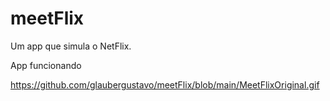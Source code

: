 # meetFlix
Um app que simula o NetFlix.

App funcionando

https://github.com/glaubergustavo/meetFlix/blob/main/MeetFlixOriginal.gif
